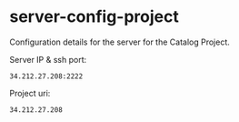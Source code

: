 # server-config-project
Configuration details for the server for the Catalog Project.

Server IP & ssh port:

    34.212.27.208:2222

Project uri:

    34.212.27.208
    
